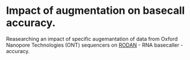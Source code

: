 # Impact of augmentation on basecall accuracy.

Reasearching an impact of specific augemantation of data from Oxford Nanopore Technologies (ONT) sequencers on [RODAN](https://github.com/biodlab/RODAN) - RNA basecaller - accuracy.
